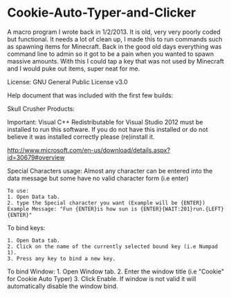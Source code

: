 # Cookie-Auto-Typer-and-Clicker
A macro program I wrote back in 1/2/2013. It is old, very very poorly coded but functional. It needs a lot of clean up, I made this to run commands such as spawning items for Minecraft. Back in the good old days everything was command line to admin so it got to be a pain when you wanted to spawn massive amounts. With this I could tap a key that was not used by Minecraft and I would puke out items, super neat for me. 

License: GNU General Public License v3.0

Help document that was included with the first few builds:

Skull Crusher Products:

Important: Visual C++ Redistributable for Visual Studio 2012 must be installed to run this software. If you do not have this installed or do not believe it was installed correctly please (re)install it.

http://www.microsoft.com/en-us/download/details.aspx?id=30679#overview

Special Characters usage:
	Almost any character can be entered into the data message but some have no valid character form (i.e enter)
	
	To use:
	1. Open Data tab.
	2. type the Special character you want (Example will be {ENTER})
	Example Message: "Fun {ENTER}is how sun is {ENTER}{WAIT:201}run.{LEFT}{ENTER}"

To bind keys:

	1. Open Data tab.
	2. Click on the name of the currently selected bound key (i.e Numpad 1).
	3. Press any key to bind a new key.

To bind Window:
	1. Open Window tab.
	2. Enter the window title (i.e "Cookie" for Cookie Auto Typer)
	3. Click Enable. If window is not valid it will automatically disable the window bind. 
	
